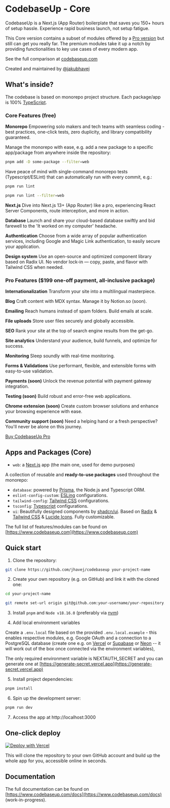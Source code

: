 # CodebaseUp - Core

CodebaseUp is a Next.js (App Router) boilerplate that saves you 150+ hours of setup hassle. Experience rapid business launch, not setup fatigue.

This Core version contains a subset of modules offered by a [Pro version](https://www.codebaseup.com/en/pricing) but still can get you really far. The premium modules take it up a notch by providing functionalities to key use cases of every modern app.

See the full comparison at [codebaseup.com](https://www.codebaseup.com/en/pricing)

Created and maintained by [@jakubhavej](https://twitter.com/jakubhavej)

## What's inside?

The codebase is based on monorepo project structure. Each package/app is 100% [TypeScript](https://www.typescriptlang.org/).

### Core Features (free)

**Monorepo**
Empowering solo makers and tech teams with seamless coding - best practices, one-click tests, zero duplicity, and library compatibility guaranteed.

Manage the monorepo with ease, e.g. add a new package to a specific app/package from anywhere inside the repository:

```sh
pnpm add -D some-package --filter=web
```

Have peace of mind with single-command monorepo tests (Typescript/ESLint) that can automatically run with every commit, e.g.:

```sh
pnpm run lint
```

```sh
pnpm run lint --filter=web
```

**Next.js**
Dive into Next.js 13+ (App Router) like a pro, experiencing React Server Components, route interception, and more in action.

**Database**
Launch and share your cloud-based database swiftly and bid farewell to the 'It worked on my computer' headache.

**Authentication**
Choose from a wide array of popular authentication services, including Google and Magic Link authentication, to easily secure your application.

**Design system**
Use an open-source and optimized component library based on Radix UI. No vendor lock-in — copy, paste, and flavor with Tailwind CSS when needed.

### Pro Features ($199 one-off payment, all-inclusive package)

**Internationalization**
Transform your site into a multilingual masterpiece.

**Blog**
Craft content with MDX syntax. Manage it by Notion.so (soon).

**Emailing**
Reach humans instead of spam folders. Build emails at scale.

**File uploads**
Store user files securely and globally accessible.

**SEO**
Rank your site at the top of search engine results from the get-go.

**Site analytics**
Understand your audience, build funnels, and optimize for success.

**Monitoring**
Sleep soundly with real-time monitoring.

**Forms & Validations**
Use performant, flexible, and extensible forms with easy-to-use validation.

**Payments (soon)**
Unlock the revenue potential with payment gateway integration.

**Testing (soon)**
Build robust and error-free web applications.

**Chrome extension (soon)**
Create custom browser solutions and enhance your browsing experience with ease.

**Community support (soon)**
Need a helping hand or a fresh perspective? You'll never be alone on this journey.

[Buy CodebaseUp Pro](https://www.codebaseup.com/en/pricing)

## Apps and Packages (Core)

- `web`: a [Next.js](https://nextjs.org/) app (the main one, used for demo purposes)

A collection of reusable and **ready-to-use packages** used throughout the monorepo:

- `database`: powered by [Prisma](https://www.prisma.io/), the Node.js and Typescript ORM.
- `eslint-config-custom`: [ESLing](https://eslint.org/) configurations.
- `tailwind-config`: [Tailwind CSS](https://tailwindcss.com/) configurations.
- `tsconfig`: [Typescript](https://www.typescriptlang.org/) configurations.
- `ui`: Beautifully designed components by [shadcn/ui](https://ui.shadcn.com/). Based on [Radix](https://www.radix-ui.com/) & [Tailwind CSS](https://tailwindcss.com/) & [Lucide Icons](https://lucide.dev/). Fully customizable.

The full list of features/modules can be found on [https://www.codebaseup.com](https://www.codebaseup.com)

## Quick start

1. Clone the repository:

```sh
git clone https://github.com/jhavej/codebaseup your-project-name
```

2. Create your own repository (e.g. on GitHub) and link it with the cloned one:

```sh
cd your-project-name

git remote set-url origin git@github.com:your-username/your-repository.git
```

3. Install `pnpm` and `Node v18.16.0` (preferably via [nvm](https://github.com/nvm-sh))

4. Add local environment variables

Create a `.env.local` file based on the provided `.env.local.example` - this enables respective modules, e.g. Google OAuth and a connection to a PostgreSQL database (create one e.g. on [Vercel](https://vercel.com/storage/postgres) or [Supabase](https://supabase.com/) or [Neon](https://neon.tech) -- it will work out of the box once connected via the environment variables),

The only required environment variable is NEXTAUTH_SECRET and you can generate one at [https://generate-secret.vercel.app](https://generate-secret.vercel.app)

5. Install project dependencies:

```sh
pnpm install
```

6. Spin up the development server:

```sh
pnpm run dev
```

7. Access the app at http://localhost:3000

## One-click deploy

[![Deploy with Vercel](https://vercel.com/button)](https://bit.ly/codebaseup-deploy)

This will clone the repository to your own GitHub account and build up the whole app for you, accessible online in seconds.

## Documentation

The full documentation can be found on [https://www.codebaseup.com/docs](https://www.codebaseup.com/docs) (work-in-progress).
